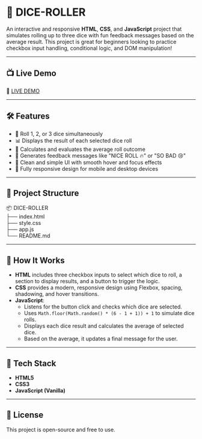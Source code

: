 # 🎲 DICE-ROLLER

An interactive and responsive **HTML**, **CSS**, and **JavaScript** project that simulates rolling up to three dice with fun feedback messages based on the average result. This project is great for beginners looking to practice checkbox input handling, conditional logic, and DOM manipulation!

---

## 📺 Live Demo

🔗 [LIVE DEMO](https://dice-roller-snowy.vercel.app/)

---

## 🛠️ Features

- 🎲 Roll 1, 2, or 3 dice simultaneously
- 📊 Displays the result of each selected dice roll
- 🤖 Calculates and evaluates the average roll outcome
- 🧠 Generates feedback messages like "NICE ROLL 🔥" or "SO BAD 😢"
- 🧼 Clean and simple UI with smooth hover and focus effects
- 📱 Fully responsive design for mobile and desktop devices

---

## 📁 Project Structure

📦 DICE-ROLLER  
├── index.html  
├── style.css  
├── app.js  
└── README.md  

---

## 🧠 How It Works

- **HTML** includes three checkbox inputs to select which dice to roll, a section to display results, and a button to trigger the logic.
- **CSS** provides a modern, responsive design using Flexbox, spacing, shadowing, and hover transitions.
- **JavaScript**:
  - Listens for the button click and checks which dice are selected.
  - Uses `Math.floor(Math.random() * (6 - 1 + 1)) + 1` to simulate dice rolls.
  - Displays each dice result and calculates the average of selected dice.
  - Based on the average, it updates a final message for the user.

---

## 🧰 Tech Stack

- **HTML5**
- **CSS3**
- **JavaScript (Vanilla)**

---

## 📜 License

This project is open-source and free to use.
